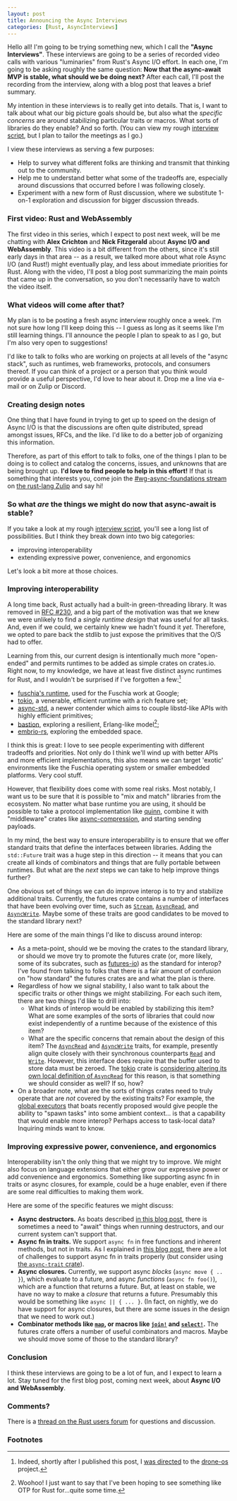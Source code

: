 ```yaml
---
layout: post
title: Announcing the Async Interviews
categories: [Rust, AsyncInterviews]
---
```


Hello all! I'm going to be trying something new, which I call the
**"Async Interviews"**. These interviews are going to be a series of
recorded video calls with various "luminaries" from Rust's Async I/O
effort. In each one, I'm going to be asking roughly the same question:
**Now that the async-await MVP is stable, what should we be doing
next?** After each call, I'll post the recording from the interview,
along with a blog post that leaves a brief summary.

My intention in these interviews is to really get into details. That
is, I want to talk about what our big picture goals should be, but
also what the *specific concerns* are around stabilizing particular
traits or macros. What sorts of libraries do they enable? And so
forth. (You can view my rough [interview script], but I plan to tailor
the meetings as I go.)

[interview script]: https://gist.github.com/nikomatsakis/ae2ede32c4c7d49cbda088a1539724d9

I view these interviews as serving a few purposes:

* Help to survey what different folks are thinking and transmit that
  thinking out to the community.
* Help me to understand better what some of the tradeoffs are,
  especially around discussions that occurred before I was following
  closely.
* Experiment with a new form of Rust discussion, where we substitute
  1-on-1 exploration and discussion for bigger discussion threads.

### First video: Rust and WebAssembly

The first video in this series, which I expect to post next week, will
be me chatting with **Alex Crichton** and **Nick Fitzgerald** about
**Async I/O and WebAssembly**. This video is a bit different from the
others, since it's still early days in that area -- as a result, we
talked more about what role Async I/O (and Rust!) might eventually
play, and less about immediate priorities for Rust. Along with the
video, I'll post a blog post summarizing the main points that came up
in the conversation, so you don't necessarily have to watch the video
itself.

### What videos will come after that?

My plan is to be posting a fresh async interview roughly once a week.
I'm not sure how long I'll keep doing this -- I guess as long as it
seems like I'm still learning things. I'll announce the people I plan
to speak to as I go, but I'm also very open to suggestions!

I'd like to talk to folks who are working on projects at all levels of
the "async stack", such as runtimes, web frameworks, protocols, and
consumers thereof. If you can think of a project or a person that you
think would provide a useful perspective, I'd love to hear about
it. Drop me a line via e-mail or on Zulip or Discord.

### Creating design notes

One thing that I have found in trying to get up to speed on the design
of Async I/O is that the discussions are often quite distributed,
spread amongst issues, RFCs, and the like. I'd like to do a better job
of organizing this information.

Therefore, as part of this effort to talk to folks, one of the things
I plan to be doing is to collect and catalog the concerns, issues, and
unknowns that are being brought up. **I'd love to find people to help
in this effort!** If that is something that interests you, come join
the [#wg-async-foundations stream] on [the rust-lang Zulip] and say
hi!

[#wg-async-foundations stream]: https://rust-lang.zulipchat.com/#narrow/stream/187312-wg-async-foundations
[the rust-lang Zulip]: https://rust-lang.zulipchat.com

### So what *are* the things we might do now that async-await is stable?

If you take a look at my rough [interview script], you'll see a long
list of possibilities. But I think they break down into two big
categories:

* improving interoperability
* extending expressive power, convenience, and ergonomics

Let's look a bit more at those choices.

### Improving interoperability

A long time back, Rust actually had a built-in green-threading
library.  It was removed in [RFC #230], and a big part of the
motivation was that we knew we were unlikely to find a *single runtime
design* that was useful for all tasks. And, even if we could, we
certainly knew we hadn't found it *yet*. Therefore, we opted to pare
back the stdlib to just expose the primitives that the O/S had to
offer.

[RFC #230]: https://gist.github.com/nikomatsakis/ef21d903717ef20b8bbf4ae5c1c03ba0

Learning from this, our current design is intentionally much more
"open-ended" and permits runtimes to be added as simple crates on
crates.io. Right now, to my knowledge, we have at least five distinct
async runtimes for Rust, and I wouldn't be surprised if I've forgotten
a few:[^drone-os]

[^drone-os]: Indeed, shortly after I published this post, I [was directed](https://twitter.com/redtwitdown/status/1198001288648069120) to the [drone-os](https://www.drone-os.com/) project.

* [fuschia's runtime], used for the Fuschia work at Google;
* [tokio], a venerable, efficient runtime with a rich feature set;
* [async-std], a newer contender which aims to couple libstd-like APIs
  with highly efficient primitives;
* [bastion], exploring a resilient, Erlang-like model[^woohoo];
* [embrio-rs], exploring the embedded space.

[^woohoo]: Woohoo! I just want to say that I've been hoping to see something like OTP for Rust for...quite some time.

[fuschia's runtime]: https://fuchsia.googlesource.com/
[tokio]: https://tokio.rs/
[async-std]: https://async.rs/
[bastion]: https://bastion.rs/
[actix]: https://actix.rs/
[embrio-rs]: https://github.com/Nemo157/embrio-rs

I think this is great: I love to see people experimenting with
different tradeoffs and priorities. Not only do I think we'll wind up
with better APIs and more efficient implementations, this also means
we can target 'exotic' environments like the Fuschia operating system
or smaller embedded platforms. Very cool stuff.

However, that flexibility does come with some real risks. Most
notably, I want us to be sure that it is possible to "mix and match"
libraries from the ecosystem. No matter what base runtime you are
using, it should be possible to take a protocol implementation like
[quinn], combine it with "middleware" crates like [async-compression],
and starting sending payloads.

[async-compression]: https://github.com/Nemo157/async-compression
[quinn]: https://github.com/djc/quinn

In my mind, the best way to ensure interoperability is to ensure that
we offer standard traits that define the interfaces between
libraries. Adding the `std::Future` trait was a huge step in this
direction -- it means that you can create all kinds of combinators and
things that are fully portable between runtimes. But what are the
*next* steps we can take to help improve things further?

One obvious set of things we can do improve interop is to try and
stabilize additional traits. Currently, the futures crate contains a
number of interfaces that have been evolving over time, such as
[`Stream`], [`AsyncRead`], and [`AsyncWrite`]. Maybe some of these
traits are good candidates to be moved to the standard library next?

Here are some of the main things I'd like to discuss around interop:

* As a meta-point, should we be moving the crates to the standard
  library, or should we move try to promote the futures crate (or,
  more likely, some of its subcrates, such as
  [futures-io](https://docs.rs/futures-io/0.3.1/futures_io/)) as the
  standard for interop? I've found from talking to folks that there is
  a fair amount of confusion on "how standard" the futures crates are
  and what the plan is there.
* Regardless of how we signal stability, I also want to talk about the
  specific traits or other things we might stabilizing. For each such item,
  there are two things I'd like to drill into:
    * What kinds of interop would be enabled by stabilizing this
      item? What are some examples of the sorts of libraries that
      could now exist independently of a runtime because of the
      existence of this item?
    * What are the specific concerns that remain about the design of
      this item? The [`AsyncRead`] and [`AsyncWrite`] traits, for
      example, presently align quite closely with their synchronous
      counterparts [`Read`] and [`Write`]. However, this interface
      does require that the buffer used to store data must be
      zeroed. The [tokio] crate is [considering altering its own local
      definition of `AsyncRead`][tokio#1744] for this reason, is that
      something we should consider as well? If so, how?
* On a broader note, what are the sorts of things crates need to truly
  operate that are *not* covered by the existing traits? For example,
  the [global executors] that boats recently proposed would give
  people the ability to "spawn tasks" into some ambient context... is
  that a capability that would enable more interop? Perhaps access to
  task-local data? Inquiring minds want to know.

[tokio]: https://tokio.rs/
[tokio#1744]: https://github.com/tokio-rs/tokio/pull/1744
[futures]: https://github.com/rust-lang-nursery/futures-rs/
[`AsyncRead`]: https://docs.rs/futures/0.3.1/futures/io/trait.AsyncRead.html
[`AsyncWrite`]: https://docs.rs/futures/0.3.1/futures/io/trait.AsyncWrite.html
[`Read`]: https://doc.rust-lang.org/std/io/trait.Read.html
[`Write`]: https://doc.rust-lang.org/std/io/trait.Write.html
[`Stream`]: https://docs.rs/futures/0.3.1/futures/stream/trait.Stream.html
[global executors]: https://boats.gitlab.io/blog/post/global-executors/

### Improving expressive power, convenience, and ergonomics

Interoperability isn't the only thing that we might try to improve.
We might also focus on language extensions that either grow our
expressive power or add convenience and ergonomics. Something like
supporting async fn in traits or async closures, for example, could be
a huge enabler, even if there are some real difficulties to making
them work.

Here are some of the specific features we might discuss:

* **Async destructors.** As boats described [in this blog post][adr],
  there is sometimes a need to "await" things when running
  destructors, and our current system can't support that.
* **Async fn in traits.** We support `async fn` in free functions and
  inherent methods, but not in traits. As I explained in [this blog
  post][atr], there are a lot of challenges to support async fn in
  traits properly (but consider using [the `async-trait` crate]).
* **Async closures.** Currently, we support async *blocks* (`async
  move { .. }`), which evaluate to a future, and async *functions*
  (`async fn foo()`), which are a function that returns a future. But,
  at least on stable, we have no way to make a *closure* that returns
  a future. Presumably this would be something like `async || {
  ... }`. (In fact, on nightly, we do have support for async
  closures, but there are some issues in the design that we need to
  work out.)
* **Combinator methods like [`map`], or macros like [`join!`] and
  [`select!`].** The futures crate offers a number of useful combinators
  and macros. Maybe we should move some of those to the standard
  library?

[adr]: https://boats.gitlab.io/blog/post/poll-drop/
[atr]: http://smallcultfollowing.com/babysteps/blog/2019/10/26/async-fn-in-traits-are-hard/
[the `async-trait` crate]: https://crates.io/crates/async-trait
[`map`]: https://docs.rs/futures/0.3.1/futures/future/trait.FutureExt.html#method.map
[`join!`]: https://docs.rs/futures/0.3.1/futures/macro.join.html
[`select!`]: https://docs.rs/futures/0.3.1/futures/macro.select.html

### Conclusion

I think these interviews are going to be a lot of fun, and I expect to
learn a lot. Stay tuned for the first blog post, coming next week,
about **Async I/O and WebAssembly**.

### Comments?

There is a [thread on the Rust users forum][thread] for questions and
discussion.

[thread]: https://users.rust-lang.org/t/async-interviews/35167

### Footnotes
